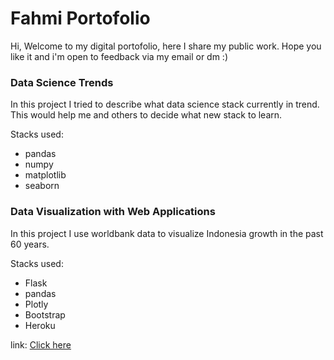 # Fahmi Portofolio
Hi, Welcome to my digital portofolio, here I share my public work. Hope you like it and i'm open to feedback via my email or dm :)

### Data Science Trends
In this project I tried to describe what data science stack currently in trend. This would help me and others to decide what new stack to learn.

Stacks used:
- pandas
- numpy
- matplotlib
- seaborn

### Data Visualization with Web Applications
In this project I use worldbank data to visualize Indonesia growth in the past 60 years.

Stacks used:
- Flask
- pandas
- Plotly
- Bootstrap
- Heroku

link: [Click here](https://fahmi-dsnsd-web-app.herokuapp.com/)